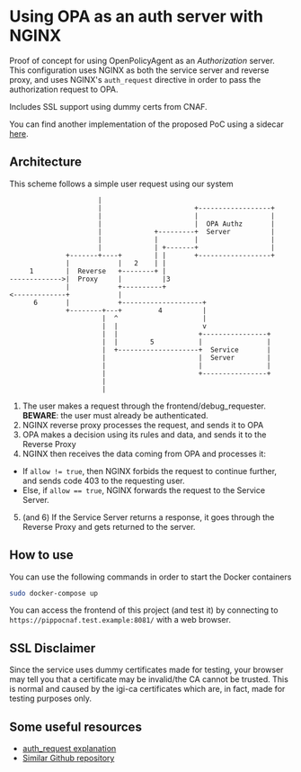 # Using OPA as an auth server with NGINX
Proof of concept for using OpenPolicyAgent as an _Authorization_ server.
This configuration uses NGINX as both the service server and reverse proxy, and uses NGINX's `auth_request` directive in order to pass the authorization request to OPA.

Includes SSL support using dummy certs from CNAF.

You can find another implementation of the proposed PoC using a sidecar [here](https://github.com/AngeloGalav/NGINX-OPA-Authz/tree/sidecar_version).

## Architecture
This scheme follows a simple user request using our system

```
                      |
                      |                       +------------------+
                      |                       |                  |
                      |                       |  OPA Authz       |
                      |             +---------+  Server          |
                      |             |         |                  |
                      |             | +-------+                  |
              +-------+----+        | |       +------------------+
              |            |   2    | |
     1        |  Reverse   +--------+ |
------------->|  Proxy     |          |3
              |            +----------+
<-------------+            |
      6       |            +--------------------+
              +--------+---+         4          |
                       |  ^                     |
                       |  |                     v
                       |  |                    +----------------+
                       |  |        5           |                |
                       |  +--------------------+  Service       |
                       |                       |  Server        |
                       |                       |                |
                       |                       +----------------+
                       |
                       |
```

1. The user makes a request through the frontend/debug_requester. **BEWARE**: the user must already be authenticated.  
2. NGINX reverse proxy processes the request, and sends it to OPA
3. OPA makes a decision using its rules and data, and sends it to the Reverse Proxy
4. NGINX then receives the data coming from OPA and processes it:
* If `allow != true`, then NGINX forbids the request to continue further, and sends code 403 to the requesting user.
* Else, if `allow == true`, NGINX forwards the request to the Service Server. 
5. (and 6) If the Service Server returns a response, it goes through the Reverse Proxy and gets returned to the server. 


## How to use
You can use the following commands in order to start the Docker containers
```bash
sudo docker-compose up
```
You can access the frontend of this project (and test it) by connecting to `https://pippocnaf.test.example:8081/` with a web browser.

## SSL Disclaimer
Since the service uses dummy certificates made for testing, your browser may tell you that a certificate may be invalid/the CA cannot be trusted. 
This is normal and caused by the igi-ca certificates which are, in fact, made for testing purposes only. 

## Some useful resources
- [auth_request explanation](https://redbyte.eu/en/blog/using-the-nginx-auth-request-module/)
- [Similar Github repository](https://github.com/summerwind/opa-nginx-rbac)

